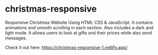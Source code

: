 # christmas-responsive

Responsive Christmas Website Using HTML CSS & JavaScript. It contains animations and smooth scrolling in each section.
Also includes a dark and light mode. It allows users to look at gifts and their prices while also send messages.

Check it out here: https://christmas-responsive-1.netlify.app/
